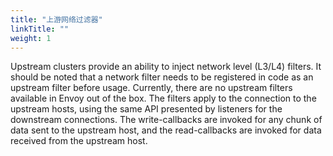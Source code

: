 ```yaml
---
title: "上游网络过滤器"
linkTitle: ""
weight: 1
---
```


Upstream clusters provide an ability to inject network level (L3/L4)
filters. It should be noted that a network filter needs to be registered
in code as an upstream filter before usage. Currently, there are no
upstream filters available in Envoy out of the box. The filters apply to
the connection to the upstream hosts, using the same API presented by
listeners for the downstream connections. The write-callbacks are
invoked for any chunk of data sent to the upstream host, and the
read-callbacks are invoked for data received from the upstream host.
